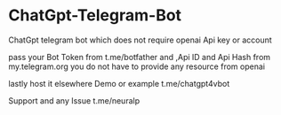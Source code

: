 # ChatGpt-Telegram-Bot
ChatGpt telegram bot which does not require openai Api key or account 

pass your Bot Token from t.me/botfather and ,Api ID and Api Hash from my.telegram.org
you do not have to provide any resource from openai

lastly host it elsewhere 
Demo or example t.me/chatgpt4vbot

Support and any Issue t.me/neuralp
